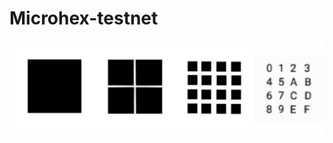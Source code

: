 # Microhex-testnet
![](https://github.com/MicrohexHQ/Microhex-testnet/blob/master/U/AI/ArtBoard%20Image%200000%20(1).jpg)
